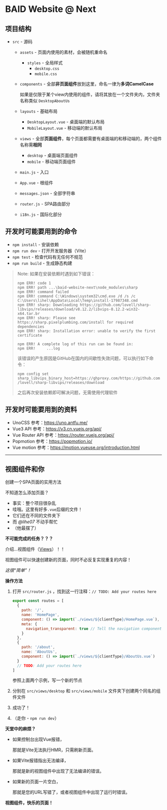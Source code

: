 # BAID Website @ Next

## 项目结构

- `src` - 源码
  - `assets` - 页面内使用的素材，会被随机重命名
    - `styles` - 全局样式
      - `desktop.css`
      - `mobile.css`
  - `components` - 全部**非页面组件**放到这里，命名一律为**多词CamelCase**
  
    如果是仅限于某个view内使用的组件，请将其放在一个文件夹内，文件夹名称类似 `DesktopAboutUs`
  - `layouts` - 基础布局
  
    - `DesktopLayout.vue` - 桌面端的默认布局
    - `MobileLayout.vue` - 移动端的默认布局
  - `views` - 全部**页面组件**，每个页面都需要有桌面端的和移动端的，两个组件名称需**相同**
    - `desktop` - 桌面端页面组件
    - `mobile` - 移动端页面组件
  - `main.js` - 入口
  - `App.vue` - 根组件
  - `messages.json` - 全部字符串
  - `router.js` - SPA路由部分
  - `i18n.js` - 国际化部分

## 开发时可能要用到的命令

- `npm install` - 安装依赖
- `npm run dev` - 打开开发服务器（Vite）
- `npm test` - 检查代码有无任何不规范
- `npm run build` - 生成静态构建

> Note: 如果在安装依赖时遇到如下错误：
>
> ```
> npm ERR! code 1
> npm ERR! path ...\baid-website-next\node_modules\sharp
> npm ERR! command failed
> npm ERR! command C:\Windows\system32\cmd.exe /d /s /c C:\Users\lihel\AppData\Local\Temp\install-17987348.cmd
> npm ERR! sharp: Downloading https://github.com/lovell/sharp-libvips/releases/download/v8.12.2/libvips-8.12.2-win32-x64.tar.br
> npm ERR! sharp: Please see https://sharp.pixelplumbing.com/install for required dependencies
> npm ERR! sharp: Installation error: unable to verify the first certificate
> 
> npm ERR! A complete log of this run can be found in:
> npm ERR!     ...log
> ```
>
> 该错误的产生原因是GitHub在国内的间歇性失效问题，可以执行如下命令：
>
> `npm config set sharp_libvips_binary_host=https://ghproxy.com/https://github.com/lovell/sharp-libvips/releases/download`
>
> 之后再次安装依赖即可解决问题，无需使用代理软件


## 开发时可能要用到的资料

- UnoCSS 参考：https://uno.antfu.me/
- Vue3 API 参考：https://v3.cn.vuejs.org/api/
- Vue Router API 参考：https://router.vuejs.org/api/
- Popmotion 参考：https://popmotion.io/
- Vue motion 参考：https://motion.vueuse.org/introduction.html



---

## 视图组件和你

创建一个SPA页面的实用方法

不知道怎么添加页面？

- 事实：整个项目很杂乱
- 哇哦。这里有好多`.vue`后缀的文件！
- 它们还在不同的文件夹下
- 而 *@lihe07* 不动手帮忙
- （他最摆了）

**不可能完成的任务？？？**

介绍...视图组件（[Views](https://nuxtjs.org/docs/concepts/views/)）！！

视图组件可以快速创建新的页面，同时不必反复实现重复的内容！

*这很“简单”！*

**操作方法**

1. 打开 `src/router.js` ，找到这一行注释：`// TODO: Add your routes here`

   ```js
   export const routes = [
     {
       path: '/',
       name: 'HomePage',
       component: () => import(`./views/${clientType}/HomePage.vue`),
       meta: {
         navigation_transparent: true // Tell the navigation component to make the header's bg transparent
       }
     },
     {
       path: '/about',
       name: 'AboutUs',
       component: () => import(`./views/${clientType}/AboutUs.vue`)
     }
     // TODO: Add your routes here
   ]
   ```

   参照上面两个示例，写一个新的节点

2. 分别在 `src/views/desktop` 和 `src/views/mobile` 文件夹下创建两个同名的组件文件

3. 成功了！

4. （走你 - `npm run dev`）

**天堂中的麻烦？**

- 如果控制台出现Vue报错，

  那就是Vite无法执行HMR，只需刷新页面。

- 如果Vite报错指出无法编译，

  那就是新的视图组件中出现了无法编译的错误。

- 如果新的页面一片空白，

  那就是您的URL写错了，或者视图组件中出现了运行时错误。

**视图组件，快乐的页面！**